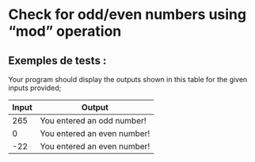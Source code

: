 # Check for odd/even numbers using “mod” operation

## Exemples de tests :

Your program should display the outputs shown in this table for the given inputs provided;

| Input | Output                      |
| ----- | --------------------------- |
| 265   | You entered an odd number!  |
| 0     | You entered an even number! |
| -22   | You entered an even number! |
